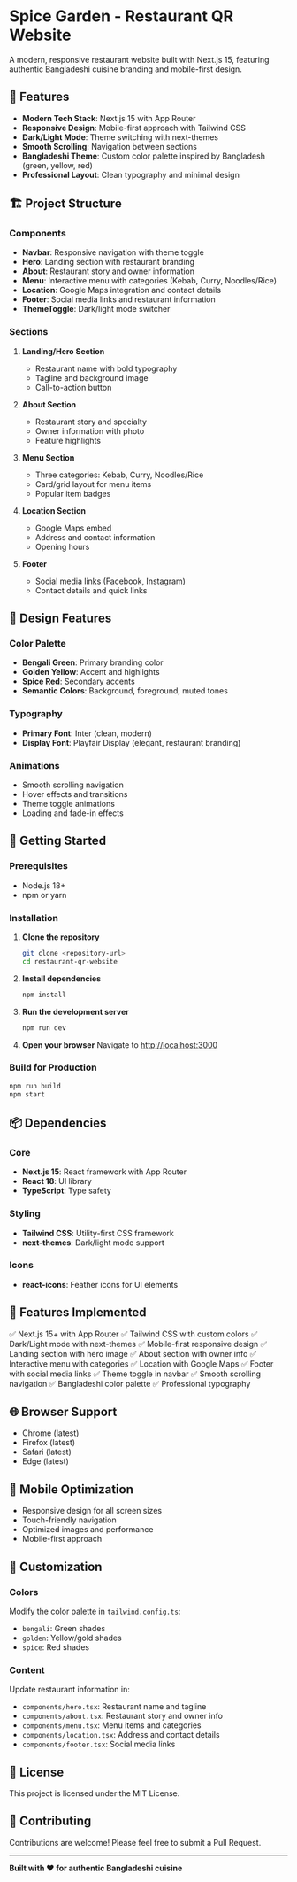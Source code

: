 # Spice Garden - Restaurant QR Website

A modern, responsive restaurant website built with Next.js 15, featuring authentic Bangladeshi cuisine branding and mobile-first design.

## 🌟 Features

- **Modern Tech Stack**: Next.js 15 with App Router
- **Responsive Design**: Mobile-first approach with Tailwind CSS
- **Dark/Light Mode**: Theme switching with next-themes
- **Smooth Scrolling**: Navigation between sections
- **Bangladeshi Theme**: Custom color palette inspired by Bangladesh (green, yellow, red)
- **Professional Layout**: Clean typography and minimal design

## 🏗️ Project Structure

### Components

- **Navbar**: Responsive navigation with theme toggle
- **Hero**: Landing section with restaurant branding
- **About**: Restaurant story and owner information
- **Menu**: Interactive menu with categories (Kebab, Curry, Noodles/Rice)
- **Location**: Google Maps integration and contact details
- **Footer**: Social media links and restaurant information
- **ThemeToggle**: Dark/light mode switcher

### Sections

1. **Landing/Hero Section**

   - Restaurant name with bold typography
   - Tagline and background image
   - Call-to-action button

2. **About Section**

   - Restaurant story and specialty
   - Owner information with photo
   - Feature highlights

3. **Menu Section**

   - Three categories: Kebab, Curry, Noodles/Rice
   - Card/grid layout for menu items
   - Popular item badges

4. **Location Section**

   - Google Maps embed
   - Address and contact information
   - Opening hours

5. **Footer**
   - Social media links (Facebook, Instagram)
   - Contact details and quick links

## 🎨 Design Features

### Color Palette

- **Bengali Green**: Primary branding color
- **Golden Yellow**: Accent and highlights
- **Spice Red**: Secondary accents
- **Semantic Colors**: Background, foreground, muted tones

### Typography

- **Primary Font**: Inter (clean, modern)
- **Display Font**: Playfair Display (elegant, restaurant branding)

### Animations

- Smooth scrolling navigation
- Hover effects and transitions
- Theme toggle animations
- Loading and fade-in effects

## 🚀 Getting Started

### Prerequisites

- Node.js 18+
- npm or yarn

### Installation

1. **Clone the repository**

   ```bash
   git clone <repository-url>
   cd restaurant-qr-website
   ```

2. **Install dependencies**

   ```bash
   npm install
   ```

3. **Run the development server**

   ```bash
   npm run dev
   ```

4. **Open your browser**
   Navigate to [http://localhost:3000](http://localhost:3000)

### Build for Production

```bash
npm run build
npm start
```

## 📦 Dependencies

### Core

- **Next.js 15**: React framework with App Router
- **React 18**: UI library
- **TypeScript**: Type safety

### Styling

- **Tailwind CSS**: Utility-first CSS framework
- **next-themes**: Dark/light mode support

### Icons

- **react-icons**: Feather icons for UI elements

## 🎯 Features Implemented

✅ Next.js 15+ with App Router
✅ Tailwind CSS with custom colors
✅ Dark/Light mode with next-themes
✅ Mobile-first responsive design
✅ Landing section with hero image
✅ About section with owner info
✅ Interactive menu with categories
✅ Location with Google Maps
✅ Footer with social media links
✅ Theme toggle in navbar
✅ Smooth scrolling navigation
✅ Bangladeshi color palette
✅ Professional typography

## 🌐 Browser Support

- Chrome (latest)
- Firefox (latest)
- Safari (latest)
- Edge (latest)

## 📱 Mobile Optimization

- Responsive design for all screen sizes
- Touch-friendly navigation
- Optimized images and performance
- Mobile-first approach

## 🎨 Customization

### Colors

Modify the color palette in `tailwind.config.ts`:

- `bengali`: Green shades
- `golden`: Yellow/gold shades
- `spice`: Red shades

### Content

Update restaurant information in:

- `components/hero.tsx`: Restaurant name and tagline
- `components/about.tsx`: Restaurant story and owner info
- `components/menu.tsx`: Menu items and categories
- `components/location.tsx`: Address and contact details
- `components/footer.tsx`: Social media links

## 📄 License

This project is licensed under the MIT License.

## 🤝 Contributing

Contributions are welcome! Please feel free to submit a Pull Request.

---

**Built with ❤️ for authentic Bangladeshi cuisine**
